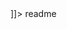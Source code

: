 <snippet>
  <content><![CDATA[
# ${1:UPSTAC}
TODO: Unified Platform for Syndromic Mapping, Testing, Analytics and Consultation

]]></content>
  <tabTrigger>readme</tabTrigger>
</snippet>
